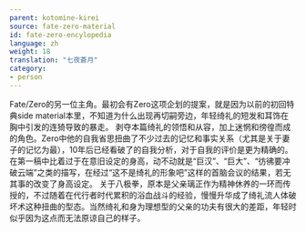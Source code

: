 ```yaml
---
parent: kotomine-kirei
source: fate-zero-material
id: fate-zero-encylopedia
language: zh
weight: 18
translation: "七夜蒼月"
category:
- person
---
```


Fate/Zero的另一位主角。最初会有Zero这项企划的提案，就是因为以前的初回特典side material本里，不知道为什么出现再切嗣旁边，年轻绮礼的短发和耳饰在胸中引发的连猗导致的暴走。
剥夺本篇绮礼的领悟和从容，加上迷惘和徬徨而成的角色。Zero中他的自我省思扭曲了不少过去的记忆和事实关系（尤其是关于妻子的记忆为最），10年后已经看破了的自我分析，对于自我的评价是更为精确的。在第一稿中比着过于在意旧设定的身高，动不动就是“巨汉”、“巨大”、“彷彿要冲破云端”之类的描写，在经过“这不是绮礼的形象吧”这样的首脑会议的结果，若无其事的改变了身高设定。
关于八极拳，原本是父亲璃正作为精神休养的一环而传授的，不过随着在代行者时代累积的浴血战斗的经验，慢慢升华成了绮礼流人体破坏术这种扭曲的型态。当然绮礼和身为理想型的父亲的功夫有很大的差距，年轻时似乎因为这点而无法原谅自己的样子。
